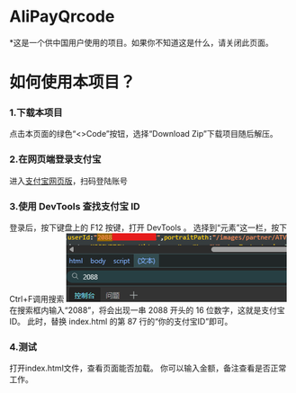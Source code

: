 # AliPayQrcode
*这是一个供中国用户使用的项目。如果你不知道这是什么，请关闭此页面。

# 如何使用本项目？

### 1.下载本项目
  点击本页面的绿色“<>Code”按钮，选择“Download Zip”下载项目随后解压。

### 2.在网页端登录支付宝
  进入[支付宝网页版](https://www.alipay.com/x/personal)，扫码登陆账号

### 3.使用 DevTools 查找支付宝 ID
  登录后，按下键盘上的 F12 按键，打开 DevTools 。
  选择到“元素”这一栏，按下Ctrl+F调用搜索
  ![搜索ID](/img/0.png)
  在搜索框内输入“2088”，将会出现一串 2088 开头的 16 位数字，这就是支付宝 ID。
  此时，替换 index.html 的第 87 行的“你的支付宝ID”即可。

### 4.测试
  打开index.html文件，查看页面能否加载。
  你可以输入金额，备注查看是否正常工作。
